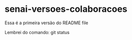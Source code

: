 # senai-versoes-colaboracoes

Essa é a primeira versão do README file

Lembrei do comando: git status